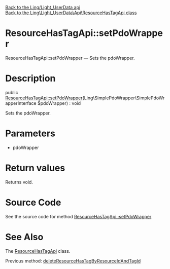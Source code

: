 [Back to the Ling/Light_UserData api](https://github.com/lingtalfi/Light_UserData/blob/master/doc/api/Ling/Light_UserData.md)<br>
[Back to the Ling\Light_UserData\Api\ResourceHasTagApi class](https://github.com/lingtalfi/Light_UserData/blob/master/doc/api/Ling/Light_UserData/Api/ResourceHasTagApi.md)


ResourceHasTagApi::setPdoWrapper
================



ResourceHasTagApi::setPdoWrapper — Sets the pdoWrapper.




Description
================


public [ResourceHasTagApi::setPdoWrapper](https://github.com/lingtalfi/Light_UserData/blob/master/doc/api/Ling/Light_UserData/Api/ResourceHasTagApi/setPdoWrapper.md)(Ling\SimplePdoWrapper\SimplePdoWrapperInterface $pdoWrapper) : void




Sets the pdoWrapper.




Parameters
================


- pdoWrapper

    


Return values
================

Returns void.








Source Code
===========
See the source code for method [ResourceHasTagApi::setPdoWrapper](https://github.com/lingtalfi/Light_UserData/blob/master/Api/ResourceHasTagApi.php#L134-L137)


See Also
================

The [ResourceHasTagApi](https://github.com/lingtalfi/Light_UserData/blob/master/doc/api/Ling/Light_UserData/Api/ResourceHasTagApi.md) class.

Previous method: [deleteResourceHasTagByResourceIdAndTagId](https://github.com/lingtalfi/Light_UserData/blob/master/doc/api/Ling/Light_UserData/Api/ResourceHasTagApi/deleteResourceHasTagByResourceIdAndTagId.md)<br>

